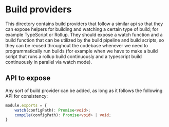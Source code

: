 # Build providers

This directory contains build providers that follow a similar api so that they can expose helpers for building and watching a certain type of build; for example TypeScript or Rollup. They should expose a watch function and a build function that can be utilized by the build pipeline and build scripts, so they can be reused throughout the codebase whenever we need to programmatically run builds (for example when we have to make a build script that runs a rollup build continuously and a typescript build continuously in parallel via watch mode).

## API to expose

Any sort of build provider can be added, as long as it follows the following API for consistency:

``` ts
module.exports = {
    watch(configPath): Promise<void>;
    compile(configPath): Promise<void> | void;
}
```
